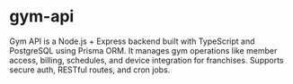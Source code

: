# gym-api
Gym API is a Node.js + Express backend built with TypeScript and PostgreSQL using Prisma ORM. It manages gym operations like member access, billing, schedules, and device integration for franchises. Supports secure auth, RESTful routes, and cron jobs.
